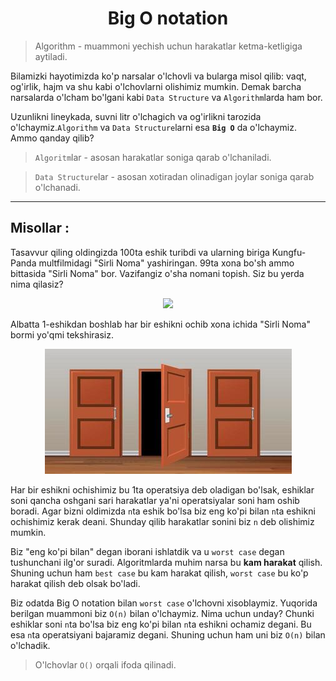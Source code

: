 <h1 align=center><b>Big O notation</b></h1>

> Algorithm - muammoni yechish uchun harakatlar ketma-ketligiga aytiladi.

Bilamizki hayotimizda ko'p narsalar o'lchovli va bularga misol qilib: vaqt, og'irlik, hajm va shu kabi o'lchovlarni olishimiz mumkin. Demak barcha narsalarda o'lcham bo'lgani kabi `Data Structure` va `Algorithm`larda ham bor.

Uzunlikni lineykada, suvni litr o'lchagich va og'irlikni tarozida o'lchaymiz.`Algorithm` va `Data Structure`larni esa **`Big O`** da o'lchaymiz. Ammo qanday qilib?


> `Algoritm`lar - asosan harakatlar soniga qarab o'lchaniladi.

> `Data Structure`lar - asosan xotiradan olinadigan joylar soniga qarab o'lchanadi.

---

## **Misollar :**

Tasavvur qiling oldingizda 100ta eshik turibdi va ularning biriga Kungfu-Panda multfilmidagi "Sirli Noma" yashiringan. 99ta xona bo'sh ammo bittasida "Sirli Noma" bor. Vazifangiz o'sha nomani topish. Siz bu yerda nima qilasiz? 


<p align=center><img src="../Assets/Images/Doors.avif"></p>

Albatta 1-eshikdan boshlab har bir eshikni ochib xona ichida "Sirli Noma" bormi yo'qmi tekshirasiz. 

<p align=center><img src="../Assets/Images/open%20doors.jpg"></p>

Har bir eshikni ochishimiz bu 1ta operatsiya deb oladigan bo'lsak, eshiklar soni qancha oshgani sari harakatlar ya'ni operatsiyalar soni ham oshib boradi. Agar bizni oldimizda `n`ta eshik bo'lsa biz eng ko'pi bilan `n`ta eshikni ochishimiz kerak deani. Shunday qilib harakatlar sonini biz `n` deb olishimiz mumkin. 

Biz "eng ko'pi bilan" degan iborani ishlatdik va u `worst case` degan tushunchani ilg'or suradi. Algoritmlarda muhim narsa bu **kam harakat** qilish. Shuning uchun ham `best case` bu kam harakat qilish, `worst case` bu ko'p harakat qilish deb olsak bo'ladi.

Biz odatda Big O notation bilan `worst case` o'lchovni xisoblaymiz. Yuqorida berilgan muammoni biz `O(n)` bilan o'lchaymiz. Nima uchun unday? Chunki eshiklar soni `n`ta bo'lsa biz eng ko'pi bilan `n`ta eshikni ochamiz degani. Bu esa `n`ta operatsiyani bajaramiz degani. Shuning uchun ham uni biz `O(n)` bilan o'lchadik.

> O'lchovlar `O()` orqali ifoda qilinadi.

